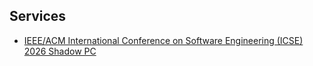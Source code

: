 ## Services

<!-- <h4 style="margin:0 10px 0;">Conference Reviewers</h4> -->

<ul style="margin:0 0 5px;">
  <li><a href="https://conf.researchr.org/track/icse-2026/icse-2026-shadow-research-track-program-committee"><autocolor>IEEE/ACM International Conference on Software Engineering (ICSE) 2026 Shadow PC</autocolor></a></li>
  <!-- <li><a href="http://iccv2021.thecvf.com/"><autocolor>IEEE/CVF International Conference on Computer Vision (ICCV) 2021</autocolor></a></li>
  <li><a href="https://eccv2022.ecva.net/"><autocolor>European Conference on Computer Vision (ECCV) 2022</autocolor></a></li> -->
</ul>

<!-- <h4 style="margin:0 10px 0;">Journal Reviewers</h4>

<ul style="margin:0 0 20px;">
  <li><a href="https://www.computer.org/csdl/journal/tp"><autocolor>IEEE Transactions on Pattern Analysis and Machine Intelligence (TPAMI)</autocolor></a></li>
  <li><a href="https://www.springer.com/journal/11263"><autocolor>International Journal of Computer Vision (IJCV)</autocolor></a></li>
</ul> -->